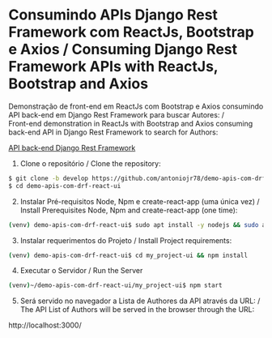 # Consumindo APIs Django Rest Framework com ReactJs, Bootstrap e Axios / Consuming Django Rest Framework APIs with ReactJs, Bootstrap and Axios
Demonstração de front-end em ReactJs com Bootstrap e Axios consumindo API back-end em Django Rest Framework para buscar Autores: /  
Front-end demonstration in ReactJs with Bootstrap and Axios consuming back-end API in Django Rest Framework to search for Authors: 

[API back-end Django Rest Framework](https://github.com/antoniojr78/demo-apis-com-drf)  

1. Clone o repositório / Clone the repository: 
```bash
$ git clone -b develop https://github.com/antoniojr78/demo-apis-com-drf-react-ui.git 
$ cd demo-apis-com-drf-react-ui
```  

2. Instalar Pré-requisitos Node, Npm e create-react-app (uma única vez) / Install Prerequisites Node, Npm and create-react-app (one time): 
```bash
(venv) demo-apis-com-drf-react-ui$ sudo apt install -y nodejs && sudo apt install -y npm && sudo npm install -g create-react-app
```  

3. Instalar requerimentos do Projeto / Install Project requirements: 
```bash
(venv) demo-apis-com-drf-react-ui$ cd my_project-ui && npm install
```  

4. Executar o Servidor / Run the Server
```bash
(venv)~/demo-apis-com-drf-react-ui/my_project-ui$ npm start
```  

5. Será servido no navegador a Lista de Authores da API através da URL: /  
   The API List of Authors will be served in the browser through the URL: 

http://localhost:3000/
